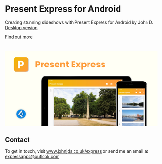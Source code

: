 # Present Express for Android
Creating stunning slideshows with Present Express for Android by John D. [Desktop version](https://github.com/john-ds/express-apps)

[Find out more](https://www.johnjds.co.uk/express)

#

![Present Express](screenshot.png "Present Express")


## Contact
To get in touch, visit www.johnjds.co.uk/express or send me an email at expressapps@outlook.com
